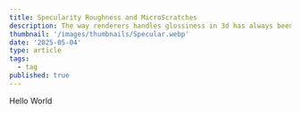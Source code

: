 ```yaml
---
title: Specularity Roughness and MicroScratches
description: The way renderers handles glossiness in 3d has always been strange, lets look at some caveats that are still present in 3D
thumbnail: '/images/thumbnails/Specular.webp'
date: '2025-05-04'
type: article
tags:
  - tag
published: true
---
```


Hello World
